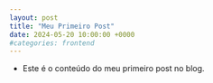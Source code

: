 ```yaml
---
layout: post
title: "Meu Primeiro Post"
date: 2024-05-20 10:00:00 +0000
#categories: frontend
---
```


- Este é o conteúdo do meu primeiro post no blog.
